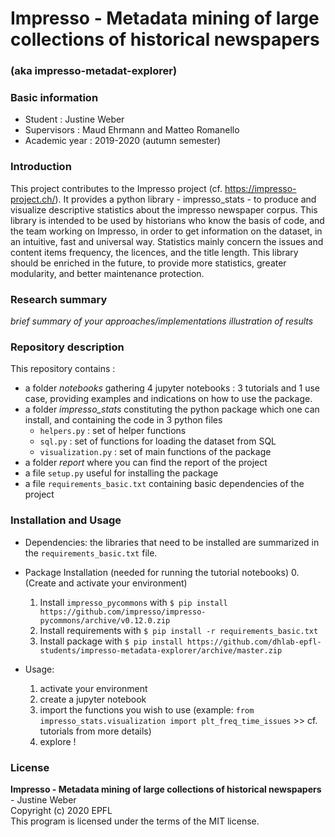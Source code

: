 # Impresso - Metadata mining of large collections of historical newspapers 
### (aka impresso-metadat-explorer)

### Basic information

- Student : Justine Weber
- Supervisors : Maud Ehrmann and Matteo Romanello
- Academic year : 2019-2020 (autumn semester)

### Introduction

This project contributes to the Impresso project (cf. https://impresso-project.ch/). It provides a python library - impresso_stats - to produce and visualize descriptive statistics about the impresso newspaper corpus. This library is intended to be used by historians who know the basis of code, and the team working on Impresso, in order to get information on the dataset, in an intuitive, fast and universal way. Statistics mainly concern the issues and content items frequency, the licences, and the title length. This library should be enriched in the future, to provide more statistics, greater modularity, and better maintenance protection.

### Research summary
_brief summary of your approaches/implementations_
_illustration of results_

### Repository description
This repository contains :
- a folder _notebooks_ gathering 4 jupyter notebooks : 3 tutorials and 1 use case, providing examples and indications on how to use the package.
- a folder _impresso_stats_ constituting the python package which one can install, and containing the code in 3 python files
	- `helpers.py` : set of helper functions
	- `sql.py` : set of functions for loading the dataset from SQL
	- `visualization.py` : set of main functions of the package
- a folder _report_ where you can find the report of the project
- a file `setup.py` useful for installing the package
- a file `requirements_basic.txt` containing basic dependencies of the project


### Installation and Usage
- Dependencies: the libraries that need to be installed are summarized in the `requirements_basic.txt` file.

- Package Installation (needed for running the tutorial notebooks)
	0. (Create and activate your environment)
	1. Install `impresso_pycommons` with `$ pip install https://github.com/impresso/impresso-pycommons/archive/v0.12.0.zip`
	2. Install requirements with `$ pip install -r requirements_basic.txt`
	3. Install package with `$ pip install https://github.com/dhlab-epfl-students/impresso-metadata-explorer/archive/master.zip`

- Usage: 
	1. activate your environment
	2. create a jupyter notebook
	3. import the functions you wish to use
		(example: `from impresso_stats.visualization import plt_freq_time_issues` >> cf. tutorials from more details)
	4. explore !


### License  
**Impresso - Metadata mining of large collections of historical newspapers** - Justine Weber    
Copyright (c) 2020 EPFL    
This program is licensed under the terms of the MIT license.   


